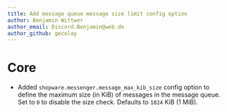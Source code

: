 ```yaml
---
title: Add message queue message size limit config option
author: Benjamin Wittwer
author_email: Discord.Benjamin@web.de
author_github: gecolay
---
```

# Core
* Added `shopware.messenger.message_max_kib_size` config option to define the maximum size (in KiB) of messages in the message queue. Set to `0` to disable the size check. Defaults to `1024` KiB (1 MiB).
